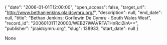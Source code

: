{
  "date": "2006-01-01T12:00:00", 
  "open_access": false, 
  "target_url": "http://www.bethanjenkins.plaidcymru.org/", 
  "description": null, 
  "end_date": null, 
  "title": "Bethan Jenkins: Gorllewin De Cymru - South Wales West", 
  "record_id": "20060101T120000/WEB27iWAVRTATHnRcl2irA==", 
  "publisher": "plaidcymru.org", 
  "slug": 138933, 
  "start_date": null
}

None
